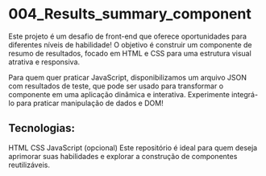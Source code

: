 # 004_Results_summary_component
Este projeto é um desafio de front-end que oferece oportunidades para diferentes níveis de habilidade! O objetivo é construir um componente de resumo de resultados, focado em HTML e CSS para uma estrutura visual atrativa e responsiva.

Para quem quer praticar JavaScript, disponibilizamos um arquivo JSON com resultados de teste, que pode ser usado para transformar o componente em uma aplicação dinâmica e interativa. Experimente integrá-lo para praticar manipulação de dados e DOM!

<h2>Tecnologias:</h2>
HTML
CSS
JavaScript (opcional)
Este repositório é ideal para quem deseja aprimorar suas habilidades e explorar a construção de componentes reutilizáveis.
